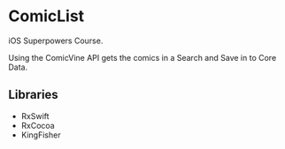 # ComicList
iOS Superpowers Course. 

Using the ComicVine API gets the comics in a Search and Save in to Core Data. 

## Libraries

* RxSwift
* RxCocoa
* KingFisher
